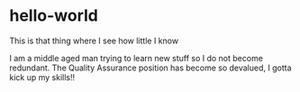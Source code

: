 # hello-world
This is that thing where I see how little I know

I am a middle aged man trying to learn new stuff so I do not become redundant. The Quality Assurance position has become so devalued, I gotta kick up my skills!!
